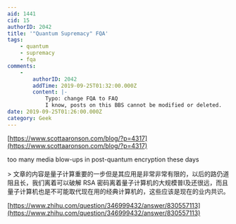 ```yaml
---
aid: 1441
cid: 15
authorID: 2042
title: '"Quantum Supremacy" FQA'
tags:
    - quantum
    - supremacy
    - fqa
comments:
    -
        authorID: 2042
        addTime: 2019-09-25T01:32:00.000Z
        content: |-
            Typo: change FQA to FAQ  
            I know, posts on this BBS cannot be modified or deleted.
date: 2019-09-25T01:26:00.000Z
category: Geek
---
```


[https://www.scottaaronson.com/blog/?p=4317](https://www.scottaaronson.com/blog/?p=4317)

too many media blow-ups in post-quantum encryption these days

\> 文章的内容是量子计算重要的一步但是其应用是非常非常有限的，以后的路仍道阻且长，我们离着可以破解 RSA 密码离着量子计算机的大规模普I及还很远，而且量子计算机也是不可能取代现在用的经典计算机的，这些应该是现在的业内共识。

[https://www.zhihu.com/question/346999432/answer/830557113](https://www.zhihu.com/question/346999432/answer/830557113)
